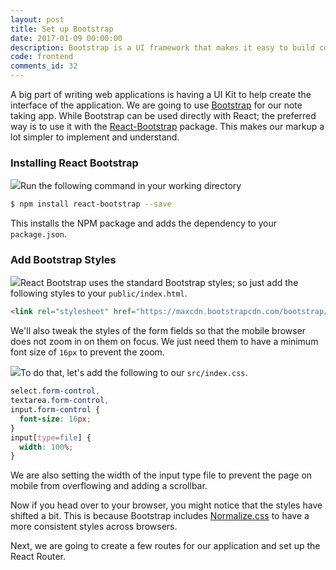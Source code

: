```yaml
---
layout: post
title: Set up Bootstrap
date: 2017-01-09 00:00:00
description: Bootstrap is a UI framework that makes it easy to build consistent responsive web apps. We are going to use Bootstrap with our React.js project using the React-Bootstrap library. React-Bootstrap allows you to use Bootstrap in the form of standard React components.
code: frontend
comments_id: 32
---
```


A big part of writing web applications is having a UI Kit to help create the interface of the application. We are going to use [Bootstrap](http://getbootstrap.com) for our note taking app. While Bootstrap can be used directly with React; the preferred way is to use it with the [React-Bootstrap](https://react-bootstrap.github.io) package. This makes our markup a lot simpler to implement and understand.

### Installing React Bootstrap

<img class="code-marker" src="{{ site.url }}/assets/s.png" />Run the following command in your working directory

``` bash
$ npm install react-bootstrap --save
```

This installs the NPM package and adds the dependency to your `package.json`.

### Add Bootstrap Styles

<img class="code-marker" src="{{ site.url }}/assets/s.png" />React Bootstrap uses the standard Bootstrap styles; so just add the following styles to your `public/index.html`.

``` html
<link rel="stylesheet" href="https://maxcdn.bootstrapcdn.com/bootstrap/latest/css/bootstrap.min.css">
```

We'll also tweak the styles of the form fields so that the mobile browser does not zoom in on them on focus. We just need them to have a minimum font size of `16px` to prevent the zoom.

<img class="code-marker" src="{{ site.url }}/assets/s.png" />To do that, let's add the following to our `src/index.css`.

``` css
select.form-control,
textarea.form-control,
input.form-control {
  font-size: 16px;
}
input[type=file] {
  width: 100%;
}
```

We are also setting the width of the input type file to prevent the page on mobile from overflowing and adding a scrollbar.

Now if you head over to your browser, you might notice that the styles have shifted a bit. This is because Bootstrap includes [Normalize.css](http://necolas.github.io/normalize.css/) to have a more consistent styles across browsers.

Next, we are going to create a few routes for our application and set up the React Router.
